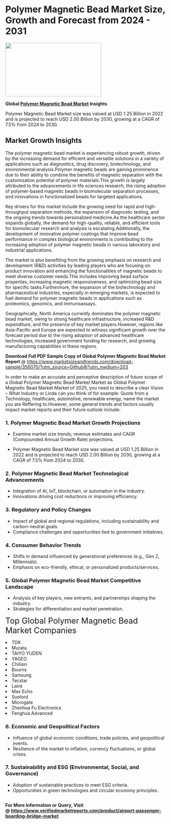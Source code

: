 <H1>Polymer Magnetic Bead Market Size, Growth and Forecast from 2024 - 2031</H1><img class="aligncenter size-medium wp-image-584254" src="https://thirdeyenews.in/wp-content/uploads/2024/09/Global-Market-Research-300x168.jpeg" alt="" width="300" height="168" /><p><strong>Global&nbsp;<a href="https://www.marketsizeandtrends.com/download-sample/356070/?utm_source=Github8j?utm_medium=203">Polymer Magnetic Bead Market</a> Insights</strong></p><p>Polymer Magnetic Bead Market size was valued at USD 1.25 Billion in 2022 and is projected to reach USD 2.00 Billion by 2030, growing at a CAGR of 7.5% from 2024 to 2030.</p><p><h2>Market Growth Insights</h2> <p>The polymer magnetic bead market is experiencing robust growth, driven by the increasing demand for efficient and versatile solutions in a variety of applications such as diagnostics, drug discovery, biotechnology, and environmental analysis.Polymer magnetic beads are gaining prominence due to their ability to combine the benefits of magnetic separation with the customization potential of polymer materials.This growth is largely attributed to the advancements in life sciences research, the rising adoption of polymer-based magnetic beads in biomolecular separation processes, and innovations in functionalized beads for targeted applications.</p> <p>Key drivers for this market include the growing need for rapid and high-throughput separation methods, the expansion of diagnostic testing, and the ongoing trends towards personalized medicine.As the healthcare sector expands globally, the demand for high-quality, reliable, and efficient tools for biomolecular research and analysis is escalating.Additionally, the development of innovative polymer coatings that improve bead performance in complex biological environments is contributing to the increasing adoption of polymer magnetic beads in various laboratory and industrial applications.</p> <p>The market is also benefiting from the growing emphasis on research and development (R&D) activities by leading players who are focusing on product innovation and enhancing the functionalities of magnetic beads to meet diverse customer needs.This includes improving bead surface properties, increasing magnetic responsiveness, and optimizing bead size for specific tasks.Furthermore, the expansion of the biotechnology and pharmaceutical industries, especially in emerging markets, is expected to fuel demand for polymer magnetic beads in applications such as proteomics, genomics, and immunoassays.</p> <p>Geographically, North America currently dominates the polymer magnetic bead market, owing to strong healthcare infrastructure, increased R&D expenditure, and the presence of key market players.However, regions like Asia-Pacific and Europe are expected to witness significant growth over the forecast period due to the rising adoption of advanced healthcare technologies, increased government funding for research, and growing manufacturing capabilities in these regions.</p> <p><span class=""><strong>Download Full PDF Sample Copy of Global Polymer Magnetic Bead Market Report</strong> @ <a href="https://www.marketsizeandtrends.com/download-sample/356070/?utm_source=Github8j?utm_medium=203" target="_blank">https://www.marketsizeandtrends.com/download-sample/356070/?utm_source=Github8j?utm_medium=203</a></span></p><p>In order to make an accurate and perceptive description of future scope of a Global&nbsp;Polymer Magnetic Bead Market Market as Global&nbsp;Polymer Magnetic Bead Market Market of 2025, you need to describe a clear Vision &ndash; What Industry or Linda can you think of for example: Quote from a Technology, healthcare, automotive, renewable energy, name the market you are Reffering to.However, some general trends and factors usually impact market reports and their future outlook include:</p><h3>1.&nbsp;<strong>Polymer Magnetic Bead Market Growth Projections</strong></h3><ul><li>Examine market size trends, revenue estimates and CAGR (Compounded Annual Growth Rate) projections.</li><li><p>Polymer Magnetic Bead Market size was valued at USD 1.25 Billion in 2022 and is projected to reach USD 2.00 Billion by 2030, growing at a CAGR of 7.5% from 2024 to 2030.</p></li></ul><h3>2.&nbsp;<strong>Polymer Magnetic Bead Market Technological Advancements</strong></h3><ul><li>Integration of AI, IoT, blockchain, or automation in the industry.</li><li>Innovations driving cost reductions or improving efficiency.</li></ul><h3>3.&nbsp;<strong>Regulatory and Policy Changes</strong></h3><ul><li>Impact of global and regional regulations, including sustainability and carbon-neutral goals.</li><li>Compliance challenges and opportunities tied to government initiatives.</li></ul><h3>4.&nbsp;<strong>Consumer Behavior Trends</strong></h3><ul><li>Shifts in demand influenced by generational preferences (e.g., Gen Z, Millennials).</li><li>Emphasis on eco-friendly, ethical, or personalized products/services.</li></ul><h3>5.&nbsp;<strong>Global Polymer Magnetic Bead Market Competitive Landscape</strong></h3><ul><li>Analysis of key players, new entrants, and partnerships shaping the industry.</li><li>Strategies for differentiation and market penetration.</li></ul><p data-pm-slice="1 1 []"><span style="color: inherit; font-family: inherit; font-size: 25px;">Top Global Polymer Magnetic Bead Market Companies</span></p><div class="" data-test-id=""><p><li>TDK</li><li> Murata</li><li> TAIYO YUDEN</li><li> YAGEO</li><li> Chilisin</li><li> Bourns</li><li> Samsung</li><li> Tecstar</li><li> Laird</li><li> Max Echo</li><li> Sunlord</li><li> Microgate</li><li> Zhenhua Fu Electronics</li><li> Fenghua Advanced</li></p></div><h3>6.&nbsp;<strong>Economic and Geopolitical Factors</strong></h3><ul><li>Influence of global economic conditions, trade policies, and geopolitical events.</li><li>Resilience of the market to inflation, currency fluctuations, or global crises.</li></ul><h3>7.&nbsp;<strong>Sustainability and ESG (Environmental, Social, and Governance)</strong></h3><ul><li>Adoption of sustainable practices to meet ESG criteria.</li><li>Opportunities in green technologies and circular economy principles.</li></ul><h2><strong style="font-size: 14px;">For More Information or Query, Visit @&nbsp;</strong><a style="background-color: #ffffff; font-size: 14px;" href="https://www.marketsizeandtrends.com/report/polymer-magnetic-bead-market/" target="_blank">https://www.verifiedmarketreports.com/product/airport-passenger-boarding-bridge-market</a></h2>